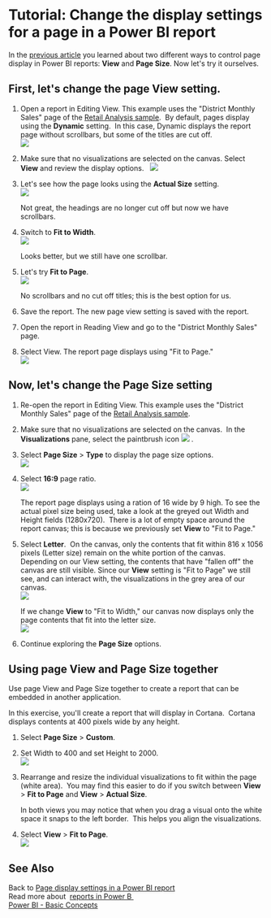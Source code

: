 ﻿<properties 
   pageTitle="Tutorial: Change the display settings for a page in a Power BI report"
   description="Tutorial: Change the display settings for a page in a Power BI report"
   services="powerbi" 
   documentationCenter="" 
   authors="jastru" 
   manager="mblythe" 
   editor=""
   tags=""/>
 
<tags
   ms.service="powerbi"
   ms.devlang="NA"
   ms.topic="article"
   ms.tgt_pltfrm="NA"
   ms.workload="powerbi"
   ms.date="10/16/2015"
   ms.author="jastru"/>

# Tutorial: Change the display settings for a page in a Power BI report  

In the [previous article](https://support.powerbi.com/knowledgebase/articles/742155) you learned about two different ways to control page display in Power BI reports: **View** and **Page Size**. Now let's try it ourselves.

## First, let's change the page View setting.  
1.  Open a report in Editing View. This example uses the "District Monthly Sales" page of the [Retail Analysis sample](https://support.powerbi.com/knowledgebase/articles/474807).  By default, pages display using the **Dynamic** setting.  In this case, Dynamic displays the report page without scrollbars, but some of the titles are cut off.    
    ![](media/powerbi-service-tutorial-change-report-display-settings/PBI_changeDisplay1.jpg)

2.  Make sure that no visualizations are selected on the canvas. Select **View** and review the display options.   
    ![](media/powerbi-service-tutorial-change-report-display-settings/PBI_changeDisplay2.jpg)

3.  Let's see how the page looks using the **Actual Size** setting.  
    ![](media/powerbi-service-tutorial-change-report-display-settings/PBI_changeDisplay3.jpg)
    
    Not great, the headings are no longer cut off but now we have scrollbars.

4.  Switch to **Fit to Width**.  
    ![](media/powerbi-service-tutorial-change-report-display-settings/PBI_changeDisplay4.jpg)
    
    Looks better, but we still have one scrollbar.  
	
5.  Let's try **Fit to Page**.  
    ![](media/powerbi-service-tutorial-change-report-display-settings/PBI_changeDisplay5.jpg)  
	
	No scrollbars and no cut off titles; this is the best option for us. 

6.  Save the report. The new page view setting is saved with the report.

7.  Open the report in Reading View and go to the "District Monthly Sales" page.

8.  Select View. The report page displays using "Fit to Page."  
    ![](media/powerbi-service-tutorial-change-report-display-settings/PBI_changeDisplay6.jpg)
    
## Now, let's change the Page Size setting  
1.  Re-open the report in Editing View. This example uses the "District Monthly Sales" page of the [Retail Analysis sample](https://support.powerbi.com/knowledgebase/articles/474807).    

2.  Make sure that no visualizations are selected on the canvas.  In the **Visualizations** pane, select the paintbrush icon ![](media/powerbi-service-tutorial-change-report-display-settings/PBI_paintbrush.jpg) .    

3.  Select **Page Size** &gt; **Type** to display the page size options.  
    ![](media/powerbi-service-tutorial-change-report-display-settings/PBI_changeDisplayPageSize.jpg)

4.  Select **16:9** page ratio.  
    ![](media/powerbi-service-tutorial-change-report-display-settings/PBI_changeDisplayPageSize2.jpg)
    
    The report page displays using a ration of 16 wide by 9 high. To see the actual pixel size being used, take a look at the greyed out Width and Height fields (1280x720).  There is a lot of empty space around the report canvas; this is because we previously set **View** to "Fit to Page."

5.  Select **Letter**.  On the canvas, only the contents that fit within 816 x 1056 pixels (Letter size) remain on the white portion of the canvas.  Depending on our View setting, the contents that have "fallen off" the canvas are still visible. Since our **View** setting is "Fit to Page" we still see, and can interact with, the visualizations in the grey area of our canvas.  
    ![](media/powerbi-service-tutorial-change-report-display-settings/PBI_changeDisplayPageSize3.jpg)
    
    If we change **View** to "Fit to Width," our canvas now displays only the page contents that fit into the letter size.   
    ![](media/powerbi-service-tutorial-change-report-display-settings/PBI_changeDisplayPageSize4jpg.jpg)
    
6.  Continue exploring the **Page Size** options.

## Using page View and Page Size together  
Use page View and Page Size together to create a report that can be embedded in another application.  

In this exercise, you'll create a report that will display in Cortana.  Cortana displays contents at 400 pixels wide by any height.  

1.  Select **Page Size** &gt; **Custom**.

2.  Set Width to 400 and set Height to 2000.  
    ![](media/powerbi-service-tutorial-change-report-display-settings/PBI_changeDisplayBoth1.jpg)
    
3.  Rearrange and resize the individual visualizations to fit within the page (white area).  You may find this easier to do if you switch between **View** &gt; **Fit to Page** and **View** &gt; **Actual Size**. 

    In both views you may notice that when you drag a visual onto the white space it snaps to the left border.  This helps you align the visualizations.
    
4.  Select **View** &gt; **Fit to Page**.  
    ![](media/powerbi-service-tutorial-change-report-display-settings/PBI_changeDisplayBoth3.jpg)

## See Also  
Back to [Page display settings in a Power BI report](https://support.powerbi.com/knowledgebase/articles/742155)  
Read more about  [reports in Power B ](http://support.powerbi.com/knowledgebase/articles/425684)  
[Power BI - Basic Concepts](http://support.powerbi.com/knowledgebase/articles/487029)  